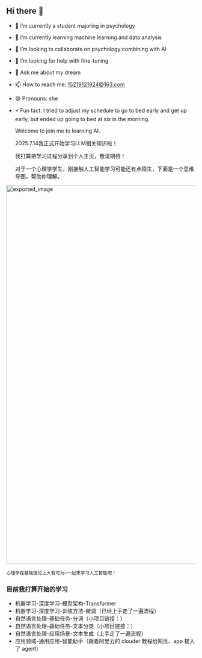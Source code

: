 ## Hi there 👋

- 🔭 I’m currently a student majoring in psychology
- 🌱 I’m currently learning machine learning and data analysis
- 👯 I’m looking to collaborate on psychology combining with AI
- 🤔 I’m looking for help with fine-tuning
- 💬 Ask me about my dream
- 📫 How to reach me: 15219121924@163.com
- 😄 Pronouns: she
- ⚡ Fun fact: I tried to adjust my schedule to go to bed early and get up early, but ended up going to bed at six in the morning.


  Welcome to join me to learning AI. 

   2025.7.14我正式开始学习LLM相关知识啦！

  我打算把学习过程分享到个人主页，敬请期待！

  
  对于一个心理学学生，刚接触人工智能学习可能还有点陌生，下面是一个思维导图，帮助你理解。
<img width="3032" height="1006" alt="exported_image" src="https://github.com/user-attachments/assets/0626c6f0-198c-4162-b743-6ac231a00751" />


    心理学在基础理论上大有可为~一起来学习人工智能吧！

  
### 目前我打算开始的学习
- 机器学习-深度学习-模型架构-Transformer  
- 机器学习-深度学习-训练方法-微调（已经上手走了一遍流程）  
- 自然语言处理-基础任务-分词（小项目链接：）  
- 自然语言处理-基础任务-文本分类（小项目链接：）  
- 自然语言处理-应用场景-文本生成（上手走了一遍流程）  
- 应用领域-通用应用-智能助手（跟着阿里云的 clouder 教程给网页、app 接入了 agent）  
